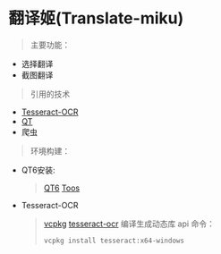 # 翻译姬(Translate-miku)
> 主要功能：

+ 选择翻译
+ 截图翻译

> 引用的技术

+ [Tesseract-OCR](https://tesseract-ocr.github.io/tessdoc/Home.html)
+ [QT](https://www.qt.io/zh-cn/)
+ 爬虫

> 环境构建：

+ QT6安装:

	> [QT6](https://download.qt.io/official_releases/online_installers/)
	> [Toos](https://download.qt.io/archive/vsaddin/)

+ Tesseract-OCR
	> [vcpkg](https://github.com/microsoft/vcpkg)
	> [tesseract-ocr](https://github.com/tesseract-ocr/tesseract/tree/5.2.0)
	> 编译生成动态库 api 命令：
	> ```
	> vcpkg install tesseract:x64-windows
	> ```